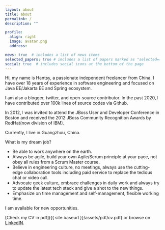 ```yaml
---
layout: about
title: about
permalink: /
description: ""

profile:
  align: right
  image: avatar.png
  address:

news: true  # includes a list of news items
selected_papers: true # includes a list of papers marked as "selected={true}"
social: true  # includes social icons at the bottom of the page
---
```


Hi, my name is Hantsy, a passionate independent freelancer from China. I have over 18 years of experience in software engineering and focused on Java EE/Jakarta EE and Spring ecosystem. 

I am also a blogger, twitter, and open-source contributor. In the past 2020, I have contributed over 100k lines of source codes via Github.

In 2012, I was invited to attend the JBoss User and Developer Conference in Boston and received the 2012 JBoss Community Recognition Awards by RedHat(now division of IBM).

Currently, I live in Guangzhou, China.

What is my dream job?

* Be able to work anywhere on the earth.
* Always be agile, build your own Agile/Scrum principle at your pace, not obey all rules from a Scrum Master course.
* Believe in engineering culture, no meetings, always use the cutting-edge collaboration tools including paid service to replace the tedious chat or video call.
* Advocate geek culture, embrace challenges in daily work and always try to update the latest tech stack and give a shot to the new things.
* Emphasize on time management and self-management, flexible working time.

<p class="text-primary  display-5">I am available for new opportunities.</p>

[Check my CV in pdf]({{ site.baseurl }}/assets/pdf/cv.pdf) or browse on [LinkedIN](https://www.linkedin.com/in/hantsy).
